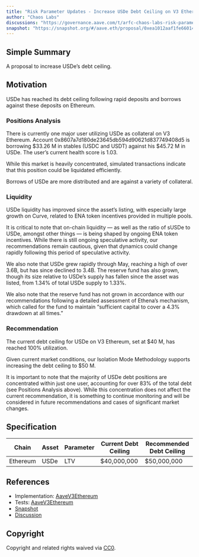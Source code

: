 ```yaml
---
title: "Risk Parameter Updates - Increase USDe Debt Ceiling on V3 Ethereum"
author: "Chaos Labs"
discussions: "https://governance.aave.com/t/arfc-chaos-labs-risk-parameter-updates-increase-usde-debt-ceiling-on-v3-ethereum-07-22-2024/18325"
snapshot: "https://snapshot.org/#/aave.eth/proposal/0xea1012aaf1fe660148cfe6265cbadf23b19bb44af609caaa51ab8d7194259c28"
---
```


## Simple Summary

A proposal to increase USDe’s debt ceiling.

## Motivation

USDe has reached its debt ceiling following rapid deposits and borrows against these deposits on Ethereum.

### Positions Analysis

There is currently one major user utilizing USDe as collateral on V3 Ethereum.
Account 0x8607a7d180de23645db594d90621d837749408d5 is borrowing $33.26 M in stables (USDC and USDT) against his $45.72 M in USDe. The user’s current health score is 1.03.

While this market is heavily concentrated, simulated transactions indicate that this position could be liquidated efficiently.

Borrows of USDe are more distributed and are against a variety of collateral.

### Liquidity

USDe liquidity has improved since the asset’s listing, with especially large growth on Curve, related to ENA token incentives provided in multiple pools.

It is critical to note that on-chain liquidity — as well as the ratio of sUSDe to USDe, amongst other things — is being shaped by ongoing ENA token incentives. While there is still ongoing speculative activity, our recommendations remain cautious, given that dynamics could change rapidly following this period of speculative activity.

We also note that USDe grew rapidly through May, reaching a high of over 3.6B, but has since declined to 3.4B. The reserve fund has also grown, though its size relative to USDe’s supply has fallen since the asset was listed, from 1.34% of total USDe supply to 1.33%.

We also note that the reserve fund has not grown in accordance with our recommendations following a detailed assessment of Ethena’s mechanism, which called for the fund to maintain “sufficient capital to cover a 4.3% drawdown at all times.”

### Recommendation

The current debt ceiling for USDe on V3 Ethereum, set at $40 M, has reached 100% utilization.

Given current market conditions, our Isolation Mode Methodology supports increasing the debt ceiling to $50 M.

It is important to note that the majority of USDe debt positions are concentrated within just one user, accounting for over 83% of the total debt (see Positions Analysis above).
While this concentration does not affect the current recommendation, it is something to continue monitoring and will be considered in future recommendations and cases of significant market changes.

## Specification

| Chain    | Asset | Parameter | Current Debt Ceiling | Recommended Debt Ceiling |
| -------- | ----- | --------- | -------------------- | ------------------------ |
| Ethereum | USDe  | LTV       | $40,000,000          | $50,000,000              |

## References

- Implementation: [AaveV3Ethereum](https://github.com/bgd-labs/aave-proposals-v3/blob/d541744da4859996032914b5f1771ff46bd49ab2/src/20240801_AaveV3Ethereum_RiskParameterUpdatesIncreaseUSDeDebtCeilingOnV3Ethereum/AaveV3Ethereum_RiskParameterUpdatesIncreaseUSDeDebtCeilingOnV3Ethereum_20240801.sol)
- Tests: [AaveV3Ethereum](https://github.com/bgd-labs/aave-proposals-v3/blob/d541744da4859996032914b5f1771ff46bd49ab2/src/20240801_AaveV3Ethereum_RiskParameterUpdatesIncreaseUSDeDebtCeilingOnV3Ethereum/AaveV3Ethereum_RiskParameterUpdatesIncreaseUSDeDebtCeilingOnV3Ethereum_20240801.t.sol)
- [Snapshot](https://snapshot.org/#/aave.eth/proposal/0xea1012aaf1fe660148cfe6265cbadf23b19bb44af609caaa51ab8d7194259c28)
- [Discussion](https://governance.aave.com/t/arfc-chaos-labs-risk-parameter-updates-increase-usde-debt-ceiling-on-v3-ethereum-07-22-2024/18325)

## Copyright

Copyright and related rights waived via [CC0](https://creativecommons.org/publicdomain/zero/1.0/).
